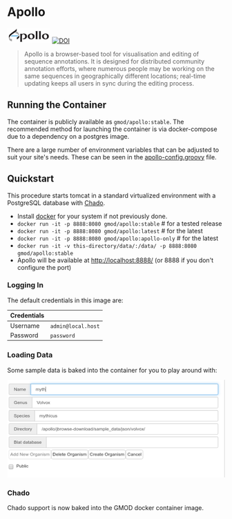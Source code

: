 # Apollo

![Apollo Logo](https://github.com/GMOD/docker-apollo/raw/master/img/ApolloLogo_100x36.png)
[![DOI](https://zenodo.org/badge/DOI/10.5281/zenodo.268535.svg)](https://doi.org/10.5281/zenodo.268535)


> Apollo is a browser-based tool for visualisation and editing of sequence
> annotations. It is designed for distributed community annotation efforts,
> where numerous people may be working on the same sequences in geographically
> different locations; real-time updating keeps all users in sync during the
> editing process.

## Running the Container

The container is publicly available as `gmod/apollo:stable`. The recommended
method for launching the container is via docker-compose due to a dependency on
a postgres image.

There are a large number of environment variables that can be adjusted to suit
your site's needs. These can be seen in the
[apollo-config.groovy](https://github.com/GMOD/Apollo/blob/master/sample-docker-apollo-config.groovy)
file.

## Quickstart

This procedure starts tomcat in a standard virtualized environment with a PostgreSQL database with [Chado](http://gmod.org/wiki/Introduction_to_Chado).

- Install [docker](https://docs.docker.com/engine/installation/) for your system if not previously done.
- `docker run -it -p 8888:8080 gmod/apollo:stable` # for a tested release
- `docker run -it -p 8888:8080 gmod/apollo:latest` # for the latest
- `docker run -it -p 8888:8080 gmod/apollo:apollo-only` # for the latest
- `docker run -it -v this-directory/data/:/data/ -p 8888:8080 gmod/apollo:stable`
- Apollo will be available at [http://localhost:8888/](http://localhost:8888/) (or 8888 if you don't configure the port)

### Logging In

The default credentials in this image are:

| Credentials |                    |
| ---         | ------------------ |
| Username    | `admin@local.host` |
| Password    | `password`         |


### Loading Data

Some sample data is baked into the container for you to play around with:

![](./img/sample.png)

### Chado

Chado support is now baked into the GMOD docker container image.
